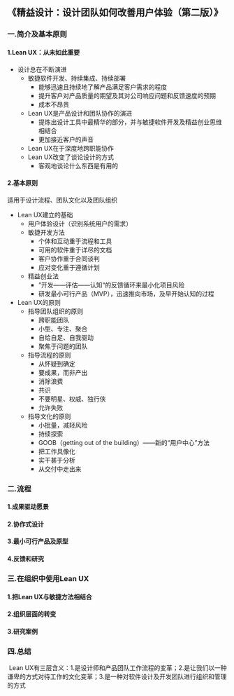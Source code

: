 ## 《精益设计：设计团队如何改善用户体验（第二版）》

### 一.简介及基本原则

#### 1.Lean UX：从未如此重要

+ 设计总在不断演进
  + 敏捷软件开发、持续集成、持续部署
    + 能够迅速且持续地了解产品满足客户需求的程度
    + 提升客户对产品质量的期望及其对公司响应问题和反馈速度的预期
    + 成本不昂贵
  + Lean UX是产品设计和团队协作的演进
    + 提炼出设计工具中最精华的部分，并与敏捷软件开发及精益创业思维相结合
    + 更加接近客户的声音
  + Lean UX在于深度地跨职能协作
  + Lean UX改变了谈论设计的方式
    + 客观地谈论什么东西是有用的

#### 2.基本原则

适用于设计流程、团队文化以及团队组织

+ Lean UX建立的基础
  + 用户体验设计（识别系统用户的需求）
  + 敏捷开发方法
    + 个体和互动重于流程和工具
    + 可用的软件重于详尽的文档
    + 客户协作重于合同谈判
    + 应对变化重于遵循计划
  + 精益创业法
    + ”开发——评估——认知“的反馈循环来最小化项目风险
    + 研发最小可行产品（MVP），迅速推向市场，及早开始认知的过程
+ Lean UX的原则
  + 指导团队组织的原则
    + 跨职能团队
    + 小型、专注、聚合
    + 自给自足、自我驱动
    + 聚焦于问题的团队
  + 指导流程的原则
    + 从怀疑到确定
    + 要成果，而非产出
    + 消除浪费
    + 共识
    + 不要明星、权威、独行侠
    + 允许失败
  + 指导文化的原则
    + 小批量，减轻风险
    + 持续探索
    + GOOB（getting out of the building）——新的“用户中心”方法
    + 把工作具像化
    + 实干甚于分析
    + 从交付中走出来

### 二.流程

#### 1.成果驱动愿景



#### 2.协作式设计

#### 3.最小可行产品及原型

#### 4.反馈和研究

### 三.在组织中使用Lean UX

#### 1.把Lean UX与敏捷方法相结合

#### 2.组织层面的转变

#### 3.研究案例

### 四.总结

​	Lean UX有三层含义：1.是设计师和产品团队工作流程的变革；2.是让我们以一种谦卑的方式对待工作的文化变革；3.是一种对软件设计及开发团队进行组织和管理的方式





